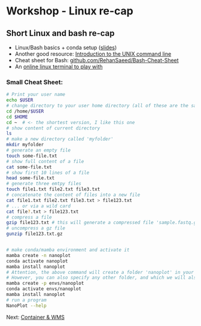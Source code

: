# Workshop - Linux re-cap

## Short Linux and bash re-cap

* Linux/Bash basics + conda setup ([slides](https://docs.google.com/presentation/d/14xELo7lDbd-FYuy144ZDK1tV_ZBdBYun_COelrKYWps/edit?usp=sharing))
* Another good resource: [Introduction to the UNIX command line](https://ngs-docs.github.io/2021-august-remote-computing/introduction-to-the-unix-command-line.html)
* Cheat sheet for Bash: [github.com/RehanSaeed/Bash-Cheat-Sheet](https://github.com/RehanSaeed/Bash-Cheat-Sheet)
* An [online linux terminal to play with](https://bellard.org/jslinux/vm.html?url=alpine-x86.cfg&mem=192)

### Small Cheat Sheet:
```bash
# Print your user name
echo $USER
# change directory to your user home directory (all of these are the same)
cd /home/$USER
cd $HOME
cd ~  # <- the shortest version, I like this one
# show content of current directory
ls
# make a new directory called 'myfolder'
mkdir myfolder
# generate an empty file
touch some-file.txt
# show full content of a file
cat some-file.txt
# show first 10 lines of a file
head some-file.txt
# generate three emtpy files
touch file1.txt file2.txt file3.txt
# concatenate the content of files into a new file
cat file1.txt file2.txt file3.txt > file123.txt
# ... or via a wild card
cat file?.txt > file123.txt
# compress a file 
gzip file123.txt # this will generate a compressed file 'sample.fastq.gz'
# uncompress a gz file
gunzip file123.txt.gz


# make conda/mamba environment and activate it
mamba create -n nanoplot
conda activate nanoplot
mamba install nanoplot
# Attention, the above command will create a folder 'nanoplot' in your default path, e.g. ~/miniconda3/envs
# However, you can also specify any other folder, and which we will also do in the training:
mamba create -p envs/nanoplot
conda activate envs/nanoplot
mamba install nanoplot
# run a program
NanoPlot --help
```

Next: [Container & WMS](container-wms.md)
